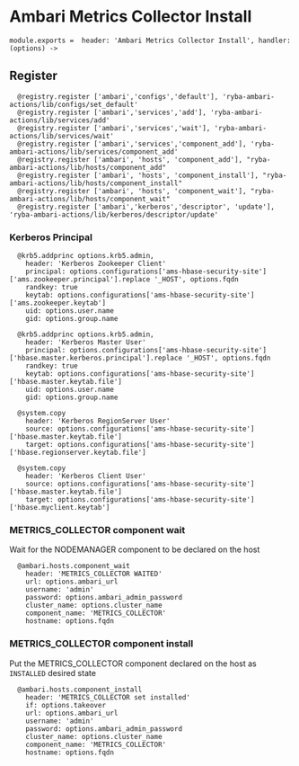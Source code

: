 
# Ambari Metrics Collector Install

    module.exports =  header: 'Ambari Metrics Collector Install', handler: (options) ->
    
## Register

      @registry.register ['ambari','configs','default'], 'ryba-ambari-actions/lib/configs/set_default'
      @registry.register ['ambari','services','add'], 'ryba-ambari-actions/lib/services/add'
      @registry.register ['ambari','services','wait'], 'ryba-ambari-actions/lib/services/wait'
      @registry.register ['ambari','services','component_add'], 'ryba-ambari-actions/lib/services/component_add'
      @registry.register ['ambari', 'hosts', 'component_add'], "ryba-ambari-actions/lib/hosts/component_add"
      @registry.register ['ambari', 'hosts', 'component_install'], "ryba-ambari-actions/lib/hosts/component_install"
      @registry.register ['ambari', 'hosts', 'component_wait'], "ryba-ambari-actions/lib/hosts/component_wait"
      @registry.register ['ambari','kerberos','descriptor', 'update'], 'ryba-ambari-actions/lib/kerberos/descriptor/update'

### Kerberos Principal

      @krb5.addprinc options.krb5.admin,
        header: 'Kerberos Zookeeper Client'
        principal: options.configurations['ams-hbase-security-site']['ams.zookeeper.principal'].replace '_HOST', options.fqdn
        randkey: true
        keytab: options.configurations['ams-hbase-security-site']['ams.zookeeper.keytab']
        uid: options.user.name
        gid: options.group.name

      @krb5.addprinc options.krb5.admin,
        header: 'Kerberos Master User'
        principal: options.configurations['ams-hbase-security-site']['hbase.master.kerberos.principal'].replace '_HOST', options.fqdn
        randkey: true
        keytab: options.configurations['ams-hbase-security-site']['hbase.master.keytab.file']
        uid: options.user.name
        gid: options.group.name
      
      @system.copy
        header: 'Kerberos RegionServer User'
        source: options.configurations['ams-hbase-security-site']['hbase.master.keytab.file']
        target: options.configurations['ams-hbase-security-site']['hbase.regionserver.keytab.file']

      @system.copy
        header: 'Kerberos Client User'
        source: options.configurations['ams-hbase-security-site']['hbase.master.keytab.file']
        target: options.configurations['ams-hbase-security-site']['hbase.myclient.keytab']

### METRICS_COLLECTOR component wait
Wait for the NODEMANAGER component to be declared on the host

      @ambari.hosts.component_wait
        header: 'METRICS_COLLECTOR WAITED'
        url: options.ambari_url
        username: 'admin'
        password: options.ambari_admin_password
        cluster_name: options.cluster_name
        component_name: 'METRICS_COLLECTOR'
        hostname: options.fqdn

### METRICS_COLLECTOR component install
Put the METRICS_COLLECTOR component declared on the host as `INSTALLED` desired state

      @ambari.hosts.component_install
        header: 'METRICS_COLLECTOR set installed'
        if: options.takeover
        url: options.ambari_url
        username: 'admin'
        password: options.ambari_admin_password
        cluster_name: options.cluster_name
        component_name: 'METRICS_COLLECTOR'
        hostname: options.fqdn
